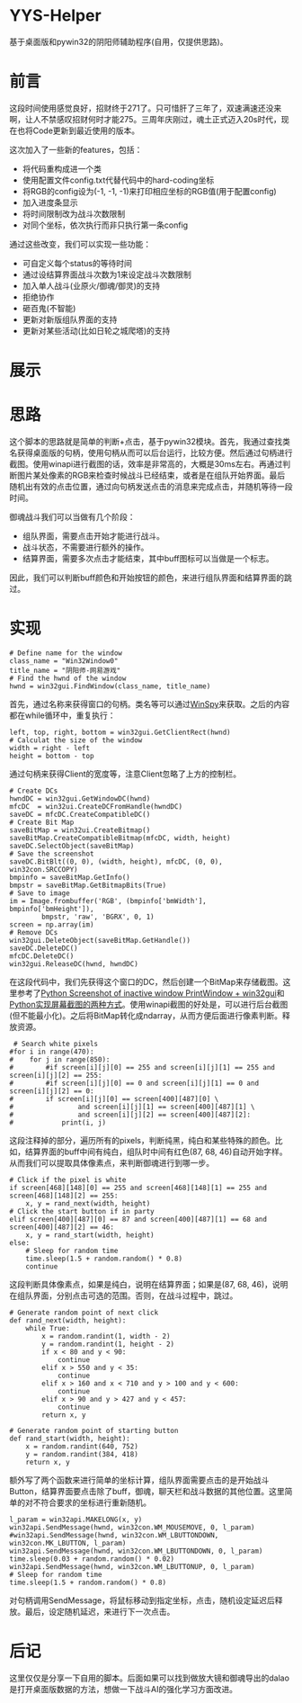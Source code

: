 # YYS-Helper
基于桌面版和pywin32的阴阳师辅助程序(自用，仅提供思路)。

# 前言
这段时间使用感觉良好，招财终于271了。只可惜肝了三年了，双速满速还没来啊，让人不禁感叹招财何时才能275。三周年庆刚过，魂土正式迈入20s时代，现在也将Code更新到最近使用的版本。

这次加入了一些新的features，包括：
* 将代码重构成进一个类
* 使用配置文件config.txt代替代码中的hard-coding坐标
* 将RGB的config设为(-1, -1, -1)来打印相应坐标的RGB值(用于配置config)
* 加入进度条显示
* 将时间限制改为战斗次数限制
* 对同个坐标，依次执行而非只执行第一条config

通过这些改变，我们可以实现一些功能：
* 可自定义每个status的等待时间
* 通过设结算界面战斗次数为1来设定战斗次数限制
* 加入单人战斗(业原火/御魂/御灵)的支持
* 拒绝协作
* 砸百鬼(不智能)
* 更新对新版组队界面的支持
* 更新对某些活动(比如日轮之城爬塔)的支持

# 展示

# 思路

这个脚本的思路就是简单的判断+点击，基于pywin32模块。首先，我通过查找类名获得桌面版的句柄，使用句柄从而可以后台运行，比较方便。然后通过句柄进行截图。使用winapi进行截图的话，效率是非常高的，大概是30ms左右。再通过判断图片某处像素的RGB来检查时候战斗已经结束，或者是在组队开始界面。最后随机出有效的点击位置，通过向句柄发送点击的消息来完成点击，并随机等待一段时间。

御魂战斗我们可以当做有几个阶段：

* 组队界面，需要点击开始才能进行战斗。
* 战斗状态，不需要进行额外的操作。
* 结算界面，需要多次点击才能结束，其中buff图标可以当做是一个标志。

因此，我们可以判断buff颜色和开始按钮的颜色，来进行组队界面和结算界面的跳过。

# 实现

```
# Define name for the window
class_name = "Win32Window0"
title_name = "阴阳师-网易游戏"
# Find the hwnd of the window
hwnd = win32gui.FindWindow(class_name, title_name)
```
首先，通过名称来获得窗口的句柄。类名等可以通过[WinSpy](http://www.catch22.net/software/winspy)来获取。之后的内容都在while循环中，重复执行：

```
left, top, right, bottom = win32gui.GetClientRect(hwnd)
# Calculat the size of the window
width = right - left
height = bottom - top
```
通过句柄来获得Client的宽度等，注意Client忽略了上方的控制栏。

```
# Create DCs
hwndDC = win32gui.GetWindowDC(hwnd)
mfcDC  = win32ui.CreateDCFromHandle(hwndDC)
saveDC = mfcDC.CreateCompatibleDC()
# Create Bit Map
saveBitMap = win32ui.CreateBitmap()
saveBitMap.CreateCompatibleBitmap(mfcDC, width, height)
saveDC.SelectObject(saveBitMap)
# Save the screenshot
saveDC.BitBlt((0, 0), (width, height), mfcDC, (0, 0), win32con.SRCCOPY)
bmpinfo = saveBitMap.GetInfo()
bmpstr = saveBitMap.GetBitmapBits(True)
# Save to image
im = Image.frombuffer('RGB', (bmpinfo['bmWidth'], bmpinfo['bmHeight']), 
        bmpstr, 'raw', 'BGRX', 0, 1)
screen = np.array(im)
# Remove DCs
win32gui.DeleteObject(saveBitMap.GetHandle())
saveDC.DeleteDC()
mfcDC.DeleteDC()
win32gui.ReleaseDC(hwnd, hwndDC)
```
在这段代码中，我们先获得这个窗口的DC，然后创建一个BitMap来存储截图。这里参考了[Python Screenshot of inactive window PrintWindow + win32gui](https://stackoverflow.com/questions/19695214/python-screenshot-of-inactive-window-printwindow-win32gui)和[Python实现屏幕截图的两种方式](https://www.cnblogs.com/weiyinfu/p/8051280.html)。使用winapi截图的好处是，可以进行后台截图(但不能最小化)。之后将BitMap转化成ndarray，从而方便后面进行像素判断。释放资源。

```
 # Search white pixels
#for i in range(470):
#    for j in range(850):
#        #if screen[i][j][0] == 255 and screen[i][j][1] == 255 and screen[i][j][2] == 255:
#        #if screen[i][j][0] == 0 and screen[i][j][1] == 0 and screen[i][j][2] == 0:
#        if screen[i][j][0] == screen[400][487][0] \
#                and screen[i][j][1] == screen[400][487][1] \
#                and screen[i][j][2] == screen[400][487][2]:
#            print(i, j)
```
这段注释掉的部分，遍历所有的pixels，判断纯黑，纯白和某些特殊的颜色。比如，结算界面的buff中间有纯白，组队时中间有红色(87, 68, 46)自动开始字样。从而我们可以提取具体像素点，来判断御魂进行到哪一步。

```
# Click if the pixel is white
if screen[468][148][0] == 255 and screen[468][148][1] == 255 and screen[468][148][2] == 255:
    x, y = rand_next(width, height)
# Click the start button if in party
elif screen[400][487][0] == 87 and screen[400][487][1] == 68 and screen[400][487][2] == 46:
    x, y = rand_start(width, height)
else:
    # Sleep for random time
    time.sleep(1.5 + random.random() * 0.8)
    continue
```
这段判断具体像素点，如果是纯白，说明在结算界面；如果是(87, 68, 46)，说明在组队界面，分别点击可选的范围。否则，在战斗过程中，跳过。

```
# Generate random point of next click
def rand_next(width, height):
    while True:
        x = random.randint(1, width - 2)
        y = random.randint(1, height - 2)
        if x < 80 and y < 90:
            continue
        elif x > 550 and y < 35:
            continue
        elif x > 160 and x < 710 and y > 100 and y < 600:
            continue
        elif x > 90 and y > 427 and y < 457:
            continue
        return x, y

# Generate random point of starting button
def rand_start(width, height):
    x = random.randint(640, 752)
    y = random.randint(384, 418)
    return x, y
```
额外写了两个函数来进行简单的坐标计算，组队界面需要点击的是开始战斗Button，结算界面要点击除了buff，御魂，聊天栏和战斗数据的其他位置。这里简单的对不符合要求的坐标进行重新随机。

```
l_param = win32api.MAKELONG(x, y)
win32api.SendMessage(hwnd, win32con.WM_MOUSEMOVE, 0, l_param)
#win32api.SendMessage(hwnd, win32con.WM_LBUTTONDOWN, win32con.MK_LBUTTON, l_param)
win32api.SendMessage(hwnd, win32con.WM_LBUTTONDOWN, 0, l_param)
time.sleep(0.03 + random.random() * 0.02)
win32api.SendMessage(hwnd, win32con.WM_LBUTTONUP, 0, l_param)
# Sleep for random time
time.sleep(1.5 + random.random() * 0.8)
```
对句柄调用SendMessage，将鼠标移动到指定坐标，点击，随机设定延迟后释放。最后，设定随机延迟，来进行下一次点击。

# 后记

这里仅仅是分享一下自用的脚本。后面如果可以找到做放大镜和御魂导出的dalao是打开桌面版数据的方法，想做一下战斗AI的强化学习方面改进。
